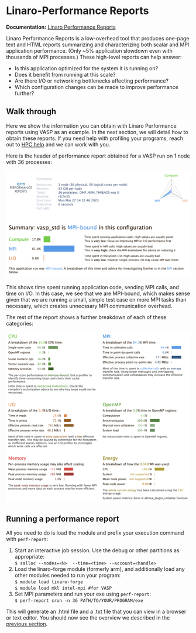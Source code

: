 # Linaro-Performance Reports

**Documentation:** [Linaro Performance Reports](https://www.linaroforge.com/linaroPerformanceReports/)

Linaro Performance Reports is a low-overhead tool that produces one-page text and HTML reports summarizing and characterizing both scalar and MPI application performance. (Only ~5% application slowdown even with thousands of MPI processes.) These high-level reports can help answer:  

* Is this application optimized for the system it is running on? 
* Does it benefit from running at this scale? 
* Are there I/O or networking bottlenecks affecting performance? 
* Which configuration changes can be made to improve performance further? 

## Walk through

Here we show the information you can obtain with Linaro Performance reports using VASP as an example. In the next section, we will detail how to obtain these reports. If you need help with profiling your programs, reach out to [HPC help](mailto:hpc-help@nrel.gov) and we can work with you.

Here is the header of performance report obtained for a VASP run on 1 node with 36 processes:

![1n36p report-1](../../../../../assets/images/Profiling/PR-1.png)
 
This shows time spent running application code, sending MPI calls, and time on I/O. In this case, we see that we are MPI-bound, which makes sense given that we are running a small, simple test case on more MPI tasks than necessary, which creates unnecssary MPI communication overhead.
	
The rest of the report shows a further breakdown of each of these categories:

![1n36p report-2](../../../../../assets/images/Profiling/PR-2.png)

## Running a performance report

All you need to do is load the module and prefix your execution command with `perf-report`:

1. Start an interactive job session. Use the debug or other partitions as appropriate:   
	`$ salloc --nodes=<N>  --time=<time> --account=<handle>`
2. Load the linaro-forge module (formerly arm), and additionally load any other modules needed to run your program:  
	`$ module load linaro-forge`  
	`$ module load mkl intel-mpi #for VASP`
3. Set MPI parameters and run your exe using `perf-report`:  
	`$ perf-report srun -n 36 PATH/TO/YOUR/PROGRAM/exe`

This will generate an .html file and a .txt file that you can view in a browser or text editor. You should now see the overview we described in the [previous section](#walk-through).

